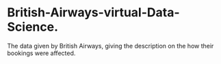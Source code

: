# British-Airways-virtual-Data-Science.
 The data given by British Airways, giving the description on the how their bookings were affected. 
